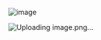 ![image](https://github.com/user-attachments/assets/bc334fb9-d54a-4b41-94d5-b2f219da1c6c)


![Uploading image.png…]()
